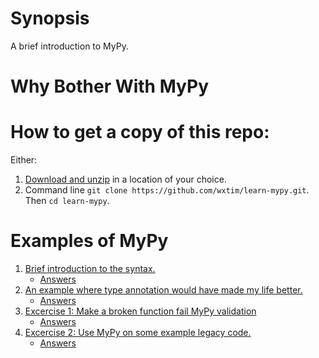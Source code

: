# Synopsis

A brief introduction to MyPy.

# Why Bother With MyPy


# How to get a copy of this repo:

Either:

1. [Download and unzip](https://github.com/wxtim/learn-mypy/archive/refs/heads/master.zip) in a location of your choice.
2. Command line `git clone https://github.com/wxtim/learn-mypy.git`. Then
   `cd learn-mypy`.

# Examples of MyPy

1. [Brief introduction to the syntax.](01.basic_syntax.py)
   - [Answers](.answers/01.basic_syntax.py.diff)
2. [An example where type annotation would have made my life better.](02.real_world_example.py)
   - [Answers](.answers/02.real_world_example.py.diff)
3. [Excercise 1: Make a broken function fail MyPy validation](03.broken_function.py)
   - [Answers](.answers/03.broken_function.py.diff)
4. [Excercise 2: Use MyPy on some example legacy code.](04.add_typing.py)
   - [Answers](.answers/04.add_typing.py.diff)
